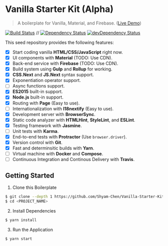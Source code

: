 # Vanilla Starter Kit (Alpha)

> A boilerplate for Vanilla, Material, and Firebase. ([Live Demo](https://test-1498d.firebaseapp.com/))

[![Build Status](https://travis-ci.org/Shyam-Chen/Vanilla-Starter-Kit.svg?branch=master)](https://travis-ci.org/Shyam-Chen/Vanilla-Starter-Kit)
 //
[![Dependency Status](https://david-dm.org/Shyam-Chen/Vanilla-Starter-Kit.svg)](https://david-dm.org/Shyam-Chen/Vanilla-Starter-Kit)
[![devDependency Status](https://david-dm.org/Shyam-Chen/Vanilla-Starter-Kit/dev-status.svg)](https://david-dm.org/Shyam-Chen/Vanilla-Starter-Kit?type=dev)

This seed repository provides the following features:
* [x] Start coding vanilla **HTML/CSS/JavaScript** right now.
* [x] UI components with **Material** (TODO: Use CDN).
* [x] Back-end service with **Firebase** (TODO: Use CDN).
* [x] Build system using **Gulp** and **Rollup** for working.
* [x] **CSS.Next** and **JS.Next** syntax support.
* [x] Exponentiation operator support.
* [ ] Async functions support.
* [x] **ES2015** built-in support.
* [x] **Node.js** built-in support.
* [x] Routing with **Page** (Easy to use).
* [ ] Internationalization with **I18nextify** (Easy to use).
* [x] Development server with **BrowserSync**.
* [x] Static code analyzer with **HTMLHint**, **StyleLint**, and **ESLint**.
* [x] Testing framework with **Jasmine**.
* [ ] Unit tests with **Karma**.
* [x] End-to-end tests with **Protractor** (Use `browser.driver`).
* [x] Version control with **Git**.
* [x] Fast and determinsitic builds with **Yarn**.
* [ ] Virtual machine with **Docker** and **Compose**.
* [ ] Continuous Integration and Continous Delivery with **Travis**.

## Getting Started

1) Clone this Boilerplate
```bash
$ git clone --depth 1 https://github.com/Shyam-Chen/Vanilla-Starter-Kit.git <PROJECT_NAME>
$ cd <PROJECT_NAME>
```

2) Install Dependencies
```bash
$ yarn install
```

3) Run the Application
```bash
$ yarn start
```

